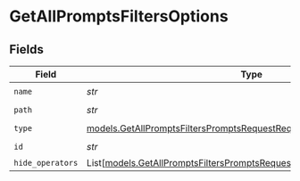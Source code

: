 # GetAllPromptsFiltersOptions


## Fields

| Field                                                                                                                                                | Type                                                                                                                                                 | Required                                                                                                                                             | Description                                                                                                                                          |
| ---------------------------------------------------------------------------------------------------------------------------------------------------- | ---------------------------------------------------------------------------------------------------------------------------------------------------- | ---------------------------------------------------------------------------------------------------------------------------------------------------- | ---------------------------------------------------------------------------------------------------------------------------------------------------- |
| `name`                                                                                                                                               | *str*                                                                                                                                                | :heavy_check_mark:                                                                                                                                   | N/A                                                                                                                                                  |
| `path`                                                                                                                                               | *str*                                                                                                                                                | :heavy_check_mark:                                                                                                                                   | N/A                                                                                                                                                  |
| `type`                                                                                                                                               | [models.GetAllPromptsFiltersPromptsRequestRequestBodyQuery6OptionsType](../models/getallpromptsfilterspromptsrequestrequestbodyquery6optionstype.md) | :heavy_check_mark:                                                                                                                                   | N/A                                                                                                                                                  |
| `id`                                                                                                                                                 | *str*                                                                                                                                                | :heavy_check_mark:                                                                                                                                   | N/A                                                                                                                                                  |
| `hide_operators`                                                                                                                                     | List[[models.GetAllPromptsFiltersPromptsRequestRequestBodyHideOperators](../models/getallpromptsfilterspromptsrequestrequestbodyhideoperators.md)]   | :heavy_minus_sign:                                                                                                                                   | N/A                                                                                                                                                  |